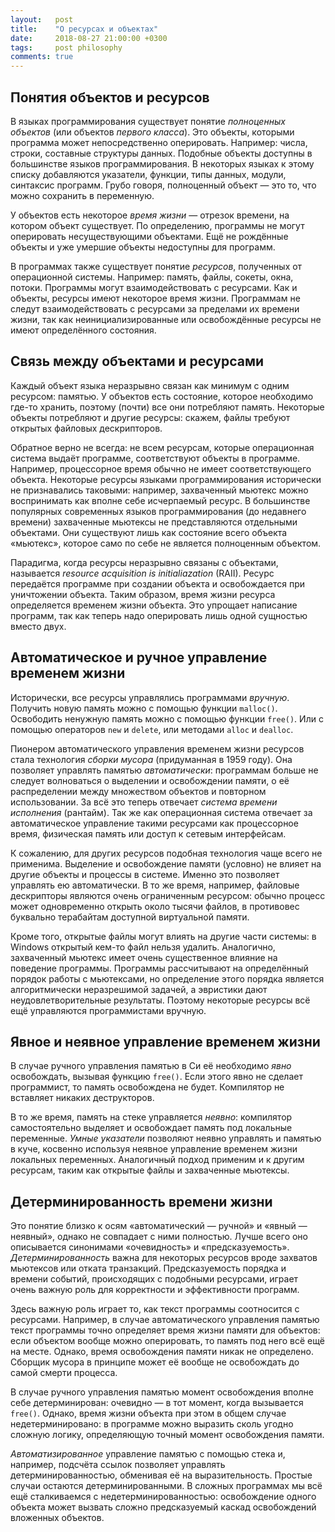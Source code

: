 ```yaml
---
layout:   post
title:    "О ресурсах и объектах"
date:     2018-08-27 21:00:00 +0300
tags:     post philosophy
comments: true
---
```


## Понятия объектов и ресурсов

В языках программирования существует понятие _полноценных объектов_
(или объектов _первого класса_).
Это объекты, которыми программа может непосредственно оперировать.
Например: числа, строки, составные структуры данных.
Подобные объекты доступны в большинстве языков программирования.
В некоторых языках к этому списку добавляются указатели, функции, типы данных,
модули, синтаксис программ.
Грубо говоря, полноценный объект — это то, что можно сохранить в переменную.

У объектов есть некоторое _время жизни_ —
отрезок времени, на котором объект существует.
По определению, программы не могут оперировать несуществующими объектами.
Ещё не рождённые объекты и уже умершие объекты недоступны для программ.

В программах также существует понятие _ресурсов_, полученных от операционной системы.
Например: память, файлы, сокеты, окна, потоки.
Программы могут взаимодействовать с ресурсами.
Как и объекты, ресурсы имеют некоторое время жизни.
Программам не следут взаимодействовать с ресурсами за пределами их времени жизни,
так как неинициализированные или освобождённые ресурсы не имеют определённого состояния.

## Связь между объектами и ресурсами

Каждый объект языка неразрывно связан как минимум с одним ресурсом: памятью.
У объектов есть состояние,
которое необходимо где-то хранить,
поэтому (почти) все они потребляют память.
Некоторые объекты потребляют и другие ресурсы:
скажем, файлы требуют открытых файловых дескрипторов.

Обратное верно не всегда:
не всем ресурсам,
которые операционная система выдаёт программе,
соответствуют объекты в программе.
Например, процессорное время обычно не имеет соответствующего объекта.
Некоторые ресурсы языками программирования исторически не признавались таковыми:
например, захваченный мьютекс можно воспринимать как вполне себе исчерпаемый ресурс.
В большинстве популярных современных языков программирования
(до недавнего времени)
захваченные мьютексы не представляются отдельными объектами.
Они существуют лишь как состояние всего объекта «мьютекс»,
которое само по себе не является полноценным объектом.

Парадигма,
когда ресурсы неразрывно связаны с объектами,
называется _resource acquisition is initialiazation_ (RAII).
Ресурс передаётся программе при создании объекта
и освобождается при уничтожении объекта.
Таким образом, время жизни ресурса определяется временем жизни объекта.
Это упрощает написание программ,
так как теперь надо оперировать лишь одной сущностью вместо двух.

## Автоматическое и ручное управление временем жизни

Исторически, все ресурсы управлялись программами _вручную_.
Получить новую память можно с помощью функции `malloc()`.
Освободить ненужную память можно с помощью функции `free()`.
Или с помощью операторов `new` и `delete`,
или методами `alloc` и `dealloc`.

Пионером автоматического управления временем жизни ресурсов
стала технология _сборки мусора_
(придуманная в 1959 году).
Она позволяет управлять памятью _автоматически_:
программам больше не следует волноваться о выделении и освобождении памяти,
о её распределении между множеством объектов
и повторном использовании.
За всё это теперь отвечает _система времени исполнения_ (рантайм).
Так же как операционная система отвечает за автоматическое управление такими ресурсами
как процессорное время, физическая память или доступ к сетевым интерфейсам.

К сожалению, для других ресурсов подобная технология чаще всего не применима.
Выделение и освобождение памяти (условно) не влияет на другие объекты и процессы в системе.
Именно это позволяет управлять ею автоматически.
В то же время, например,
файловые дескрипторы являются очень ограниченным ресурсом:
обычно процесс может одновременно открыть около тысячи файлов,
в противовес буквально терабайтам доступной виртуальной памяти.

Кроме того, открытые файлы могут влиять на другие части системы:
в Windows открытый кем-то файл нельзя удалить.
Аналогично, захваченный мьютекс имеет очень существенное влияние на поведение программы.
Программы рассчитывают на определённый порядок работы с мьютексами,
но определение этого порядка является алгоритмически неразрешимой задачей,
а эвристики дают неудовлетворительные результаты.
Поэтому некоторые ресурсы всё ещё управляются программистами вручную.

## Явное и неявное управление временем жизни

В случае ручного управления памятью в Си
её необходимо _явно_ освобождать, вызывая функцию `free()`.
Если этого явно не сделает программист, то память освобождена не будет.
Компилятор не вставляет никаких деструкторов.

В то же время, память на стеке управляется _неявно_:
компилятор самостоятельно выделяет и освобождает память под локальные переменные.
_Умные указатели_ позволяют неявно управлять и памятью в куче,
косвенно используя неявное управление временем жизни локальных переменных.
Аналогичный подход применим и к другим ресурсам,
таким как открытые файлы и захваченные мьютексы.

## Детерминированность времени жизни

Это понятие близко к осям «автоматический — ручной» и «явный — неявный»,
однако не совпадает с ними полностью.
Лучше всего оно описывается синонимами «очевидность» и «предсказуемость».
_Детерминированность_ важна для некоторых ресурсов
вроде захватов мьютексов или отката транзакций.
Предсказуемость порядка и времени событий,
происходящих с подобными ресурсами,
играет очень важную роль для корректности и эффективности программ.

Здесь важную роль играет то, как текст программы соотносится с ресурсами.
Например, в случае автоматического управления памятью
текст программы точно определяет время жизни памяти для объектов:
если объектом вообще можно оперировать, то память под него всё ещё на месте.
Однако, время освобождения памяти никак не определено.
Сборщик мусора в принципе может её вообще не освобождать до самой смерти процесса.

В случае ручного управления памятью момент освобождения вполне себе детерминирован:
очевидно — в тот момент, когда вызывается `free()`.
Однако, время жизни объекта при этом в общем случае недетерминировано:
в программе можно выразить сколь угодно сложную логику,
определяющую точный момент освобождения памяти.

_Автоматизированное_ управление памятью с помощью стека и, например, подсчёта ссылок
позволяет управлять детерминированностью, обменивая её на выразительность.
Простые случаи остаются детерминированными.
В сложных программах мы всё ещё сталкиваемся с недетерминированностью:
освобождение одного объекта может вызвать сложно предсказуемый каскад
освобождений вложенных объектов.
